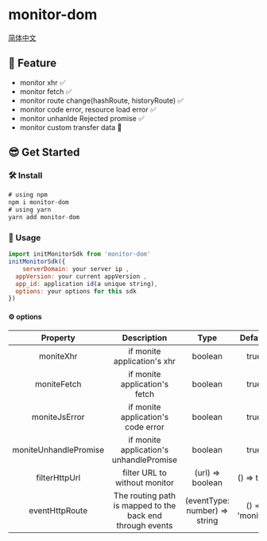 # monitor-dom
[简体中文](https://github.com/Sp-Luigi/monitor/README.cn.md)
## 👋 Feature
* monitor xhr ✅
* monitor fetch ✅
* monitor route change(hashRoute, historyRoute) ✅
* monitor code error, resource load error ✅
* monitor unhanlde Rejected promise ✅
* monitor custom transfer data 🔨

## 😎 Get Started

### 🛠️ Install
```js
# using npm
npm i monitor-dom
# using yarn
yarn add monitor-dom
```
### 🥳 Usage
```js
import initMonitorSdk from 'monitor-dom'
initMonitorSdk({
	serverDomain: your server ip ,
  appVersion: your current appVersion ,
  app_id: application id(a unique string),
  options: your options for this sdk
})
```
#### ⚙️ options

| Property    | Description | Type          |  Default   |
| :---:       |    :----:   |    :---:      |    :---:   |
| moniteXhr   | if monite application's xhr  | boolean   |     true     |
| moniteFetch   | if monite application's fetch  | boolean   |     true     |
| moniteJsError   |if  monite application's code error  | boolean   |     true     |
| moniteUnhandlePromise   | if monite application's unhandlePromise  | boolean   |     true     |
| filterHttpUrl   | filter URL to without monitor  | (url) => boolean   |   () => true   |
| eventHttpRoute   | The routing path is mapped to the back end through events| (eventType: number) => string   |   () => 'monitor'   |